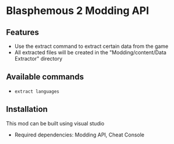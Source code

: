 # Blasphemous 2 Modding API

## Features
- Use the extract command to extract certain data from the game
- All extracted files will be created in the "Modding/content/Data Extractor" directory

## Available commands
- ```extract languages```

## Installation
This mod can be built using visual studio
- Required dependencies: Modding API, Cheat Console